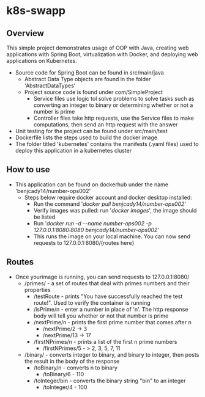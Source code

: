 # k8s-swapp

## Overview
This simple project demonstrates usage of OOP with Java, creating web applications with Spring Boot, virtualization with Docker, and deploying web applications on Kubernetes.
* Source code for Spring Boot can be found in src/main/java
    * Abstract Data Type objects are found in the folder 'AbstractDataTypes'
    * Project source code is found under com/SimpleProject
        * Service files use logic tol solve problems to solve tasks such as converting an integer to binary or determining whether or not a number is prime
        * Controller files take http requests, use the Service files to make computations, then send an http request with the answer
* Unit testing for the project can be found under src/main/test
* Dockerfile lists the steps used to build the docker image
* The folder titled 'kubernetes' contains the manifests (.yaml files) used to deploy this application in a kubernetes cluster

## How to use
* This application can be found on dockerhub under the name 'benjcady14/number-ops002'
    * Steps below require docker account and docker desktop installed:
        * Run the command '_docker pull benjcady14/number-ops002_'
        * Verify images was pulled: run '_docker images_', the image should be listed
        * Run
            '_docker run -d --name number-ops002 -p 127.0.0.1:8080:8080 benjcady14/number-ops002_'
        * This runs the image on your local machine. You can now send requests to 127.0.0.1:8080/{routes here}
## Routes        
* Once yourimage is running, you can send requests to 127.0.0.1:8080/
    * /primes/ - a set of routes that deal with primes numbers and their properties
        * /testRoute - prints "You have successfully reached the test route!". Used to verify the container is running
        * /isPrime/n -  enter a number in place of 'n'. The http response body will tell you whether or not that number is prime
        * /nextPrime/n - prints the first prime number that comes after n
            * /nextPrime/2 -> 3
            * /nextPrime/13 -> 17
        * /firstNPrimes/n - prints a list of the first n prime numbers
            * /firstNPrimes/5 - > 2, 3, 5, 7, 11
    * /binary/ - converts integer to binary, and binary to integer, then posts the result in the body of the response
        * /toBinary/n - converts n to binary
            * /toBinary/6 - 110
        * /toInteger/bin - converts the binary string "bin" to an integer
            * /toInteger/4 - 100
    
    
        

